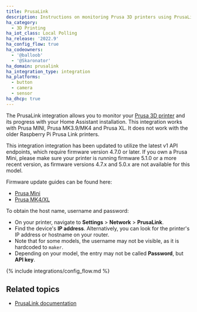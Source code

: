 ```yaml
---
title: PrusaLink
description: Instructions on monitoring Prusa 3D printers using PrusaLink.
ha_category:
  - 3D Printing
ha_iot_class: Local Polling
ha_release: '2022.9'
ha_config_flow: true
ha_codeowners:
  - '@balloob'
  - '@Skaronator'
ha_domain: prusalink
ha_integration_type: integration
ha_platforms:
  - button
  - camera
  - sensor
ha_dhcp: true
---
```


The PrusaLink integration allows you to monitor your [Prusa 3D printer](https://www.prusa3d.com) and its progress with your Home Assistant installation. This integration works with Prusa MINI, Prusa MK3.9/MK4 and Prusa XL. It does not work with the older Raspberry Pi Prusa Link printers.

This integration integration has been updated to utilize the latest v1 API endpoints, which require firmware version 4.7.0 or later. If you own a Prusa Mini, please make sure your printer is running firmware 5.1.0 or a more recent version, as firmware versions 4.7.x and 5.0.x are not available for this model.

Firmware update guides can be found here:

 - [Prusa Mini](https://help.prusa3d.com/article/firmware-updating-mini-mini_124784)
 - [Prusa MK4/XL](https://help.prusa3d.com/article/how-to-update-firmware-mk4-xl_453086)

To obtain the host name, username and password:

 - On your printer, navigate to **Settings** > **Network** > **PrusaLink**.
 - Find the device's **IP address**. Alternatively, you can look for the printer's IP address or hostname on your router.
 - Note that for some models, the username may not be visible, as it is hardcoded to `maker`.
 - Depending on your model, the entry may not be called **Password**, but **API key**.

{% include integrations/config_flow.md %}

## Related topics

- [PrusaLink documentation](https://help.prusa3d.com/article/prusa-connect-and-prusalink-explained_302608)
